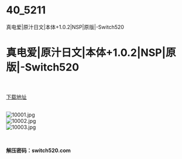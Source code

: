 # 40_5211
真电爱|原汁日文|本体+1.0.2|NSP|原版|-Switch520
# 真电爱|原汁日文|本体+1.0.2|NSP|原版|-Switch520
 <br/></br>
[下载地址](https://www.switch520.cc/article/5211 "下载地址")
<br/></br>

<p><img title="10001.jpg" src="https://www.switch520.cc/muke_img/2022_05_31_c4fdd17917c6b.jpg" alt="10001.jpg"><br>
<img title="10002.jpg" src="https://www.switch520.cc/muke_img/2022_05_31_68951e8391ad3.jpg" alt="10002.jpg"><br>
<img title="10003.jpg" src="https://www.switch520.cc/muke_img/2022_05_31_020e9721d2096.jpg" alt="10003.jpg"></p>
<p>&nbsp;</p>
<p><strong>解压密码：switch520.com</strong></p>


